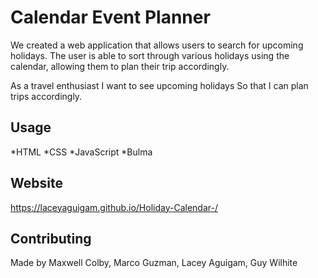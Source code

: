 # Calendar Event Planner
 
We created a web application that allows users to search for upcoming holidays. The user is able to sort through various holidays using the calendar, allowing them to plan their trip accordingly.
 
As a travel enthusiast
I want to see upcoming holidays
So that I can plan trips accordingly.
 
 
## Usage
 
*HTML
*CSS
*JavaScript
*Bulma
 

## Website

 https://laceyaguigam.github.io/Holiday-Calendar-/


## Contributing
 
Made by Maxwell Colby, Marco Guzman, Lacey Aguigam, Guy Wilhite
